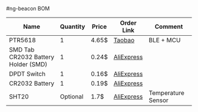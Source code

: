 #ng-beacon BOM

| Name | Quantity | Price | Order Link | Comment |
|-------------------------------------|----------|-------|---------------------------------------------------------------------------------------------------------------------------------------------------------------------|--------------------|
| PTR5618 | 1 | 4.65$ | [Taobao](https://world.taobao.com/item/541222748619.htm?spm=a312a.7700714.0.0.PJ33KO#detail) | BLE + MCU |
| SMD Tab CR2032 Battery Holder (SMD) | 1 | 0.24$ | [AliExpress](https://www.aliexpress.com/item/50pcs-SMD-Tab-20mm-CR2032-2032-Battery-Button-Cell-Holder-Coin-Cell-Retainer-Battery-Holder-surface/32732961416.html) |  |
| DPDT Switch | 1 | 0.16$ | [AliExpress](https://www.aliexpress.com/item/100-pcs-Miniature-Slide-Switch-6-Pin-2P2T-DPDT-ON-ON-Surface-Mount-SMT-SMD-PCB/32759082251.html) |  |
| CR2032 Battery | 1 | 0.19$ | [AliExpress](https://www.aliexpress.com/item/10pcs-lot-CR2032-Lithium-Button-Cell-Batteries-ECR2032-DL2032-KCR2032-EE6227-3V-220mAh-Rohs/32648145261.html) |  |
| SHT20 | Optional | 1.7$ | [AliExpress](https://www.aliexpress.com/item/10pcs-lot-SHT20-Temperature-And-Humidity-Sensor/1916310064.html) | Temperature Sensor |

